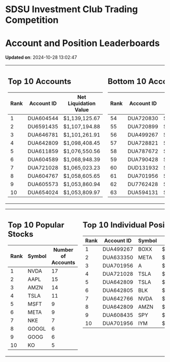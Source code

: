# SDSU Investment Club Trading Competition 
 # Account and Position Leaderboards

**Updated on**: 2024-10-28 13:02:47

<table><tr><td valign="top">

## Top 10 Accounts
| Rank | Account ID | Net Liquidation Value |
|------|------------|-----------------------|
| 1 | DUA604544 | $1,139,125.67 |
| 2 | DU6591435 | $1,107,194.88 |
| 3 | DUA646781 | $1,101,261.91 |
| 4 | DUA642809 | $1,098,408.45 |
| 5 | DUA611859 | $1,076,550.56 |
| 6 | DUA604589 | $1,068,948.39 |
| 7 | DUA721028 | $1,065,023.23 |
| 8 | DUA604767 | $1,058,605.65 |
| 9 | DUA605573 | $1,053,860.94 |
| 10 | DUA654024 | $1,053,809.97 |

</td><td valign="top">

## Bottom 10 Accounts
| Rank | Account ID | Net Liquidation Value |
|------|------------|-----------------------|
| 54 | DUA720830 | $1,004,171.10 |
| 55 | DUA720899 | $1,004,171.10 |
| 56 | DUA499267 | $1,004,073.04 |
| 57 | DUA728821 | $1,003,812.98 |
| 58 | DUA787672 | $1,002,977.22 |
| 59 | DUA790428 | $1,002,977.22 |
| 60 | DUD131932 | $999,875.24 |
| 61 | DUA701956 | $999,004.80 |
| 62 | DU7762428 | $993,623.93 |
| 63 | DUA594131 | $973,521.80 |

</td></tr></table>

<table><tr><td valign="top">

## Top 10 Popular Stocks
| Rank | Symbol | Number of Accounts |
|------|--------|--------------------|
| 1 | NVDA | 17 |
| 2 | AAPL | 15 |
| 3 | AMZN | 14 |
| 4 | TSLA | 11 |
| 5 | MSFT | 9 |
| 6 | META | 9 |
| 7 | NKE | 7 |
| 8 | GOOGL | 6 |
| 9 | GOOG | 6 |
| 10 | KO | 5 |

</td><td valign="top">

## Top 10 Individual Positions
| Rank | Account ID | Symbol | Cost | Total Value |
|------|------------|--------|-----------|-------------|
| 1 | DUA499267 | BOXX | $599,207.78 | $599,207.78 |
| 2 | DUA633350 | META | $398,315.53 | $398,315.53 |
| 3 | DUA701956 | A | $263,921.10 | $263,921.10 |
| 4 | DUA721028 | TSLA | $241,563.11 | $241,563.11 |
| 5 | DUA642809 | TSLA | $226,001.73 | $226,001.73 |
| 6 | DUA642805 | BLK | $198,481.01 | $198,481.01 |
| 7 | DUA642766 | NVDA | $195,171.67 | $195,171.67 |
| 8 | DUA642809 | AMZN | $184,214.68 | $184,214.68 |
| 9 | DUA608435 | SPY | $171,717.02 | $171,717.02 |
| 10 | DUA701956 | IYM | $150,029.05 | $150,029.05 |

</td></tr></table>
